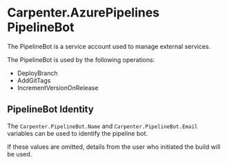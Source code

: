 # Carpenter.AzurePipelines PipelineBot

The PipelineBot is a service account used to manage external services.

The PipelineBot is used by the following operations:

* DeployBranch
* AddGitTags
* IncrementVersionOnRelease

## PipelineBot Identity

The `Carpenter.PipelineBot.Name` and `Carpenter.PipelineBot.Email` variables can be used to identify the pipeline bot.

If these values are omitted, details from the user who initiated the build will be used.
